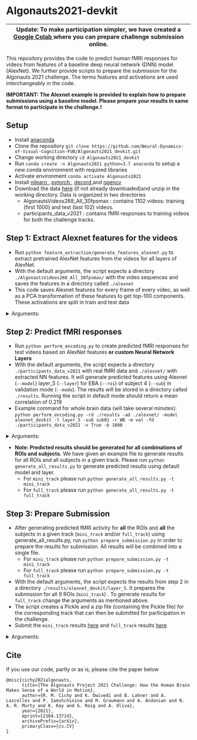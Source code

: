 # Algonauts2021-devkit

| Update: To make participation simpler, we have created a <a href="https://colab.research.google.com/drive/1FljzKYPtE5sYoSHQ4g02re3iruEPI0Vz?usp=sharing">Google Colab </a> where you can prepare challenge submission online.|
|------------------------------------------------------------------------|


This repository provides the code to predict human fMRI responses for videos from features of a baseline deep neural network (DNN) model (AlexNet). We further provide scripts to prepare the submission for the Algonauts 2021 challenge.  The terms features and activations are used interchangeably in the code.

**IMPORTANT: The Alexnet example is provided to explain how to prepare submissions using a baseline model. Please prepare your results in same format to participate in the challenge.!**

## Setup
* Install <a href="https://docs.anaconda.com/anaconda/install/">anaconda</a>
* Clone the repository ```git clone https://github.com/Neural-Dynamics-of-Visual-Cognition-FUB/Algonauts2021_devkit.git```
* Change working directory ```cd Algonauts2021_devkit```
* Run ```conda create -n Algonauts2021 python=3.7 anaconda``` to setup a new conda environment with required libraries
* Activate environment ```conda activate Algonauts2021```
* Install <a href="https://nilearn.github.io/introduction.html#installation">nilearn </a>, <a href="https://pytorch.org/">pytorch </a>, <a href="https://github.com/dmlc/decord#installation">decord </a> and <a href="https://github.com/opencv/opencv-python">opencv </a>
* Download the data <a href="https://forms.gle/qq9uqqu6SwN8ytxQ9">here</a> (if not already downloaded)and unzip in the working directory. Data is organized in two directories
   * AlgonautsVideos268_All_30fpsmax : contains 1102 videos: training (first 1000) and test (last 102) videos.
   * participants_data_v2021 : contains fMRI responses to training videos for both the challenge tracks.

## Step 1: Extract Alexnet features for the videos
* Run ```python feature_extraction/generate_features_alexnet.py``` to extract pretrained AlexNet features from the videos for all layers of AlexNet.
* With the default arguments, the script expects a directory ```./AlgonautsVideos268_All_30fpsmax/``` with the video sequences and saves the features in a directory called ````./alexnet````
* This code saves Alexnet features for every frame of every video, as well as a PCA transformation of these features to get top-100 components. These activations are split in train and test data
<details>
<summary>Arguments:</summary>

+ ```-vdir --video_data_dir```: Directory where the downloaded video sequences are stored (eg. ```./AlgonautsVideos268_All_30fpsmax/```)
+ ````-sdir --save_dir````: Directory where the exctracted features should be saved

</details>


## Step 2: Predict fMRI responses
* Run ```python perform_encoding.py``` to create predicted fMRI responses for test videos based on AlexNet features **or custom Neural Network Layers**
* With the default arguments, the script expects a directory ````./participants_data_v2021```` with real fMRI data and ````./alexnet/```` with extracted NN features. It will generate predicted features using Alexnet (````--model````) layer_5 (````--layer````) for EBA (````--roi````) of subject 4 (````--sub````) in validation mode (````--mode````). The results will be stored in a directory called ````./results````. Running the script in default mode should return a mean correlation of 0.219
* Example command for whole brain data (will take several minutes): ```python perform_encoding.py -rd ./results -ad ./alexnet/ -model alexnet_devkit -l layer_5 -sub sub01 -r WB -m val -fd ./participants_data_v2021 -v True -b 1000```

<details>
<summary>Arguments:</summary>

+ ````-rd --result_dir````: Result directory where the predicted fMRI activity will be saved
+ ````-ad --activation_dir````: Features directory, this directory should contain the DNN features for training the linear regression and predicting test fMRI data (eg. ```./alexnet``` after running Step 1)
+ ````-model --model````: Specify the model name, under which the results will be stored
+ ````-l --layer````: Specify the Neural Network layer to fit a linear mapping between activations and fMRI responses on training videos and predict test fMRI responses. For alexnet this should be ````layer_X```` with X between 1 and 8
+ ````-sub --sub````: Select the subject from which the fMRI data should be used to train (and validate) the linear Regression, for the fMRI data this should be ````subXX````with XX in (01, 02, 03, 04, 05, 06, 07, 08, 09, 10)
+ ````-r --roi````: Specify the region of interest (e.g. V1, LOC) from which fMRI data should be used; ```--roi WB``` uses the data from the Whole Brain
+ ````-m --mode````: Specify in which mode the program should run: "val": 10% of the original training data will be used as validation data. If in validation mode a mean correlation between the real fMRI response and the predicted fMRI response is also calculated; "test": All training data will be used for training
+ ````-fd --fmri_dir````: Directory which contains all recorded fMRI activity
+ ````-v --visualize````: Visualize correlations in the whole brain (True or False), only available if ````-roi WB````
+ ````-b --batch_size````: Set the number of voxels to fit in one iteration, default is 1000, reduce in case of memory constraints
</details>

* **Note: Predicted results should be generated for all combinations of ROIs and subjects.** We have given an example file to generate results for all ROIs and all subjects in a given track. Please run ```python generate_all_results.py``` to generate predicted results using default model and layer.
  * For ```mini_track``` please run ```python generate_all_results.py -t mini_track```
  * For ```full_track``` please run ```python generate_all_results.py -t full_track```
  
## Step 3: Prepare Submission
* After generating predicted fMRI activity for **all** the ROIs and **all** the subjects in a given track (```mini_track``` and/or ```full_track```) using generate_all_results.py, run ```python prepare_submission.py``` in order to prepare the results for submission. All results will be combined into a single file.
  * For ```mini_track``` please run ```python prepare_submission.py -t mini_track```
  * For ```full_track``` please run ```python prepare_submission.py -t full_track```
* With the default arguments, the script expects the results from step 2 in a directory ```./results/alexnet_devkit/layer_5```. It prepares the submission for all 9 ROIs (```mini_track```) . To generate results for ```full_track``` change the arguments as mentioned above.
* The script creates a Pickle and a zip file (containing the Pickle file) for the corresponding track that can then be submitted for participation in the challenge.
* Submit the ```mini_track``` results <a href="https://competitions.codalab.org/competitions/30930?secret_key=0d92787c-69d7-4e38-9780-94dd3a301f6b#participate-submit_results">here</a> and ```full_track``` results <a href="https://competitions.codalab.org/competitions/30937?secret_key=f3d0f352-c582-49cb-ad7c-8e6ec9702054#participate-submit_results">here</a> 

<details>
<summary>Arguments:</summary>

+ ````-rd --result_dir````: Directory containing the predicted fMRI activity from step 2, should be identical to result_dir there.
+ ````-t --track````: ```mini_track``` for the specific ROIs, ```full_track``` for whole brain (WB) data. Submission can be done for either one of them separately, for submitting both the submission script should be run twice, once with ````mini_track```` and once with ````full_track````

</details>

## Cite

If you use our code, partly or as is,  please cite the paper below

```
@misc{cichy2021algonauts,
      title={The Algonauts Project 2021 Challenge: How the Human Brain Makes Sense of a World in Motion}, 
      author={R. M. Cichy and K. Dwivedi and B. Lahner and A. Lascelles and P. Iamshchinina and M. Graumann and A. Andonian and N. A. R. Murty and K. Kay and G. Roig and A. Oliva},
      year={2021},
      eprint={2104.13714},
      archivePrefix={arXiv},
      primaryClass={cs.CV}
}
```
